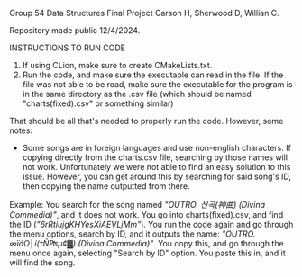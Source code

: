 Group 54 Data Structures Final Project
Carson H, Sherwood D, Willian C.

Repository made public 12/4/2024.

INSTRUCTIONS TO RUN CODE

1. If using CLion, make sure to create CMakeLists.txt.
2. Run the code, and make sure the executable can read in the file. If the file was not able to be read, make sure the executable for the program is in the same directory as the .csv file (which should be named "charts(fixed).csv" or something similar)

That should be all that's needed to properly run the code. However, some notes:

- Some songs are in foreign languages and use non-english characters. If copying directly from the charts.csv file, searching by those names will not work. Unfortunately we were not able to find an easy solution to this issue. However, you can get around this by searching for said song's ID, then copying the name outputted from there.

Example: You search for the song named _"OUTRO. 신곡(神曲) (Divina Commedia)"_, and it does not work. You go into charts(fixed).csv, and find the ID (_"6rRtiujgKHYesXiAEVLjMm"_). You run the code again and go through the menu options, search by ID, and it outputs the name: _"OUTRO. ∞ïáΩ│í(τÑ₧µ¢▓) (Divina Commedia)"_. You copy this, and go through the menu once again, selecting "Search by ID" option. You paste this in, and it will find the song.


